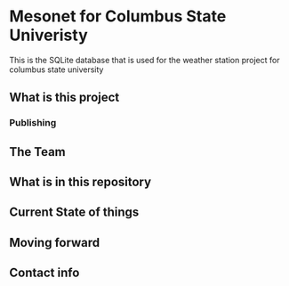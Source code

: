 # Mesonet for Columbus State Univeristy
This is the SQLite database that is used for the weather station project for columbus state university


## What is this project


### Publishing


## The Team


## What is in this repository


## Current State of things


## Moving forward


## Contact info
